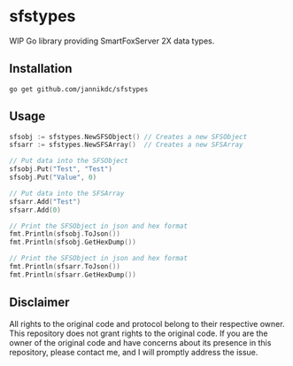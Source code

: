 # sfstypes

WIP Go library providing SmartFoxServer 2X data types.


## Installation

```
go get github.com/jannikdc/sfstypes
```

## Usage

```go
sfsobj := sfstypes.NewSFSObject() // Creates a new SFSObject
sfsarr := sfstypes.NewSFSArray()  // Creates a new SFSArray

// Put data into the SFSObject
sfsobj.Put("Test", "Test")
sfsobj.Put("Value", 0)

// Put data into the SFSArray
sfsarr.Add("Test")
sfsarr.Add(0)

// Print the SFSObject in json and hex format
fmt.Println(sfsobj.ToJson())
fmt.Println(sfsobj.GetHexDump())

// Print the SFSObject in json and hex format
fmt.Println(sfsarr.ToJson())
fmt.Println(sfsarr.GetHexDump())
```

## Disclaimer

All rights to the original code and protocol belong to their respective owner. This repository does not grant rights to the original code. If you are the owner of the original code and have concerns about its presence in this repository, please contact me, and I will promptly address the issue.

